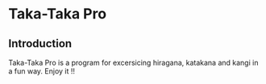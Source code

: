 # Taka-Taka Pro
## Introduction 
Taka-Taka Pro is a program for excersicing hiragana, katakana and kangi in a fun way. Enjoy it !!

